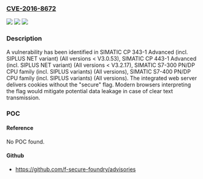 ### [CVE-2016-8672](https://cve.mitre.org/cgi-bin/cvename.cgi?name=CVE-2016-8672)
![](https://img.shields.io/static/v1?label=Product&message=n%2Fa&color=blue)
![](https://img.shields.io/static/v1?label=Version&message=n%2Fa&color=blue)
![](https://img.shields.io/static/v1?label=Vulnerability&message=n%2Fa&color=brighgreen)

### Description

A vulnerability has been identified in SIMATIC CP 343-1 Advanced (incl. SIPLUS NET variant) (All versions < V3.0.53), SIMATIC CP 443-1 Advanced (incl. SIPLUS NET variant) (All versions < V3.2.17), SIMATIC S7-300 PN/DP CPU family (incl. SIPLUS variants) (All versions), SIMATIC S7-400 PN/DP CPU family (incl. SIPLUS variants) (All versions). The integrated web server delivers cookies without the "secure" flag. Modern browsers interpreting the flag would mitigate potential data leakage in case of clear text transmission.

### POC

#### Reference
No POC found.

#### Github
- https://github.com/f-secure-foundry/advisories

